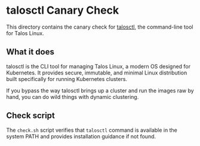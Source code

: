 # talosctl Canary Check

This directory contains the canary check for [talosctl](https://www.talos.dev/), the command-line tool for Talos Linux.

## What it does

talosctl is the CLI tool for managing Talos Linux, a modern OS designed for Kubernetes. It provides secure, immutable, and minimal Linux distribution built specifically for running Kubernetes clusters.

If you bypass the way talosctl brings up a cluster and run the images raw by hand, you can do wild things with dynamic clustering.

## Check script

The `check.sh` script verifies that `talosctl` command is available in the system PATH and provides installation guidance if not found.